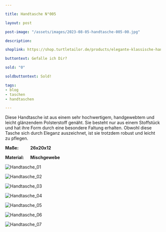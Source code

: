 ```yaml
---

title: Handtasche N°005

layout: post

post-image: "/assets/images/2023-08-05-handtasche-005-00.jpg"

description:

shoplink: https://shop.turtletailor.de/products/elegante-klassische-handtasche

buttontext: Gefalle ich Dir?

sold: "0"

soldbuttontext: Sold!

tags:
- blog
- taschen
- handtaschen

---
```


Diese Handtasche ist aus einem sehr hochwertigem, handgewebtem und leicht glänzendem Polsterstoff genäht. Sie besteht nur aus einem Stoffstück und hat ihre Form durch eine besondere Faltung erhalten. Obwohl diese Tasche sich durch Eleganz auszeichnet, ist sie trotzdem robust und leicht zu pflegen.

**Maße: &emsp; &emsp; 26x20x12**

**Material: &emsp; Mischgewebe**

![Handtasche_01](/assets/images/2023-08-05-handtasche-005-01.jpg)<br>

![Handtasche_02](/assets/images/2023-08-05-handtasche-005-02.jpg)<br>

![Handtasche_03](/assets/images/2023-08-05-handtasche-005-03.jpg)<br>

![Handtasche_04](/assets/images/2023-08-05-handtasche-005-04.jpg)<br>

![Handtasche_05](/assets/images/2023-08-05-handtasche-005-05.jpg)<br>

![Handtasche_06](/assets/images/2023-08-05-handtasche-005-06.jpg)<br>

![Handtasche_07](/assets/images/2023-08-05-handtasche-005-07.jpg)

